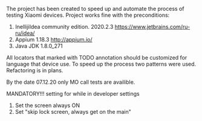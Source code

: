 The project has been created to speed up and automate the process of testing
Xiaomi devices. Project works fine with the preconditions:
1. InellijiIdea community edition. 2020.2.3 https://www.jetbrains.com/ru-ru/idea/
2. Appium 1.18.3 http://appium.io/
3. Java JDK 1.8.0_271

All locators that marked with TODO annotation should be customized for language
that device use.
To speed up the process two patterns were used. Refactoring is in plans.

By the date 07.12.20 only MO call tests are availible.

MANDATORY!!! setting for while in developer settings

1. Set the screen always ON
2. Set "skip lock screen, always get on the main"
